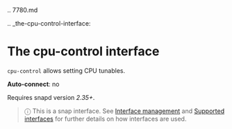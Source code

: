 .. 7780.md

.. _the-cpu-control-interface:

# The cpu-control interface

`cpu-control` allows setting CPU tunables.

**Auto-connect**: no

Requires snapd version _2.35+_.

> ⓘ  This is a snap interface. See [Interface management](interface-management.md) and [Supported interfaces](supported-interfaces.md) for further details on how interfaces are used.